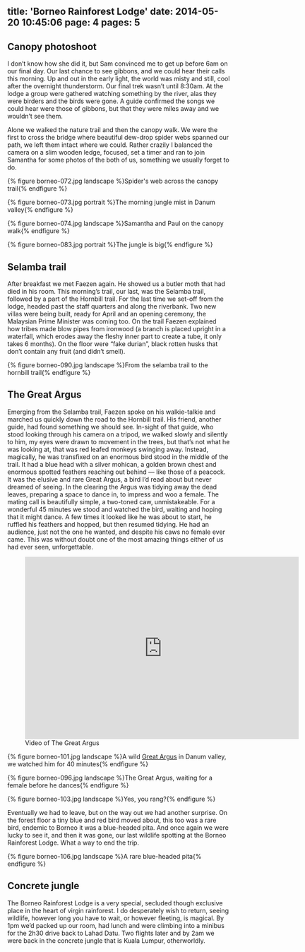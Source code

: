 title: 'Borneo Rainforest Lodge'
date: 2014-05-20 10:45:06
page: 4
pages: 5
---

## Canopy photoshoot

I don’t know how she did it, but Sam convinced me to get up before 6am on our final day. Our last chance to see gibbons, and we could hear their calls this morning. Up and out in the early light, the world was misty and still, cool after the overnight thunderstorm. Our final trek wasn’t until 8:30am. At the lodge a group were gathered watching something by the river, alas they were birders and the birds were gone. A guide confirmed the songs we could hear were those of gibbons, but that they were miles away and we wouldn’t see them.

Alone we walked the nature trail and then the canopy walk. We were the first to cross the bridge where beautiful dew-drop spider webs spanned our path, we left them intact where we could. Rather crazily I balanced the camera on a slim wooden ledge, focused, set a timer and ran to join Samantha for some photos of the both of us, something we usually forget to do.

{% figure borneo-072.jpg landscape %}Spider's web across the canopy trail{% endfigure %}

{% figure borneo-073.jpg portrait %}The morning jungle mist in Danum valley{% endfigure %}

{% figure borneo-074.jpg landscape %}Samantha and Paul on the canopy walk{% endfigure %}

{% figure borneo-083.jpg portrait %}The jungle is big{% endfigure %}

## Selamba trail

After breakfast we met Faezen again. He showed us a butler moth that had died in his room. This morning’s trail, our last, was the Selamba trail, followed by a part of the Hornbill trail. For the last time we set-off from the lodge, headed past the staff quarters and along the riverbank. Two new villas were being built, ready for April and an opening ceremony, the Malaysian Prime Minister was coming too. On the trail Faezen explained how tribes made blow pipes from ironwood (a branch is placed upright in a waterfall, which erodes away the fleshy inner part to create a tube, it only takes 6 months). On the floor were “fake durian”, black rotten husks that don’t contain any fruit (and didn’t smell).

{% figure borneo-090.jpg landscape %}From the selamba trail to the hornbill trail{% endfigure %}

## The Great Argus

Emerging from the Selamba trail, Faezen spoke on his walkie-talkie and marched us quickly down the road to the Hornbill trail. His friend, another guide, had found something we should see. In-sight of that guide, who stood looking through his camera on a tripod, we walked slowly and silently to him, my eyes were drawn to movement in the trees, but that’s not what he was looking at, that was red leafed monkeys swinging away. Instead, magically, he was transfixed on an enormous bird stood in the middle of the trail. It had a blue head with a silver mohican, a golden brown chest and enormous spotted feathers reaching out behind — like those of a peacock. It was the elusive and rare Great Argus, a bird I’d read about but never dreamed of seeing. In the clearing the Argus was tidying away the dead leaves, preparing a space to dance in, to impress and woo a female. The mating call is beautifully simple, a two-toned caw, unmistakeable. For a wonderful 45 minutes we stood and watched the bird, waiting and hoping that it might dance. A few times it looked like he was about to start, he ruffled his feathers and hopped, but then resumed tidying. He had an audience, just not the one he wanted, and despite his caws no female ever came. This was without doubt one of the most amazing things either of us had ever seen, unforgettable.

<figure class="generated-figure generated-figure--retina generated-figure--620 generated-figure--video"><div class="video-wrapper"><iframe class="vimeo" src="http://player.vimeo.com/video/95799833" width="620" height="413" frameborder="0"></iframe></div><figcaption class="generated-figure-caption">Video of The Great Argus</figcaption></figure>

{% figure borneo-101.jpg landscape %}A wild [Great Argus](http://www.projectnoah.org/spottings/232956084 "Project Noah") in Danum valley, we watched him for 40 minutes{% endfigure %}

{% figure borneo-096.jpg landscape %}The Great Argus, waiting for a female before he dances{% endfigure %}

{% figure borneo-103.jpg landscape %}Yes, you rang?{% endfigure %}

Eventually we had to leave, but on the way out we had another surprise. On the forest floor a tiny blue and red bird moved about, this too was a rare bird, endemic to Borneo it was a blue-headed pita. And once again we were lucky to see it, and then it was gone, our last wildlife spotting at the Borneo Rainforest Lodge. What a way to end the trip.

{% figure borneo-106.jpg landscape %}A rare blue-headed pita{% endfigure %}

## Concrete jungle

The Borneo Rainforest Lodge is a very special, secluded though exclusive place in the heart of virgin rainforest. I do desperately wish to return, seeing wildlife, however long you have to wait, or however fleeting, is magical. By 1pm we’d packed up our room, had lunch and were climbing into a minibus for the 2h30 drive back to Lahad Datu. Two flights later and by 2am we were back in the concrete jungle that is Kuala Lumpur, otherworldly.
